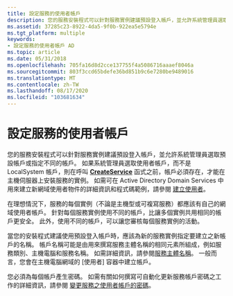 ```yaml
---
title: 設定服務的使用者帳戶
description: 您的服務安裝程式可以針對服務實例建議預設登入帳戶，並允許系統管理員選取預設帳戶或指定不同的帳戶。
ms.assetid: 37285c23-8922-4da5-9f0b-922ea5e5794e
ms.tgt_platform: multiple
keywords:
- 設定服務的使用者帳戶 AD
ms.topic: article
ms.date: 05/31/2018
ms.openlocfilehash: 705fa16d8d2cce137755f4a5086716aaaef8046a
ms.sourcegitcommit: 803f3ccd65bdefe36bd851b9c6e7280be9489016
ms.translationtype: MT
ms.contentlocale: zh-TW
ms.lasthandoff: 08/17/2020
ms.locfileid: "103681634"
---
```

# <a name="setting-up-a-services-user-account"></a>設定服務的使用者帳戶

您的服務安裝程式可以針對服務實例建議預設登入帳戶，並允許系統管理員選取預設帳戶或指定不同的帳戶。 如果系統管理員選取使用者帳戶，而不是 LocalSystem 帳戶，則在呼叫 [**CreateService**](/windows/desktop/api/winsvc/nf-winsvc-createservicea) 函式之前，帳戶必須存在，才能在主機伺服器上安裝服務的實例。 如需可在 Active Directory Domain Services 中用來建立新網域使用者物件的詳細資訊和程式碼範例，請參閱 [建立使用者](creating-a-user.md)。

在理想情況下，服務的每個實例（不論是主機型或可複寫服務）都應該有自己的網域使用者帳戶。 針對每個服務實例使用不同的帳戶，比讓多個實例共用相同的帳戶更安全。 此外，使用不同的帳戶，可以讓您審核每個服務實例的活動。

當您的安裝程式建議使用預設登入帳戶時，應該為新的服務實例指定要建立之新帳戶的名稱。 帳戶名稱可能是由用來撰寫服務主體名稱的相同元素所組成，例如服務類別、主機電腦和服務名稱。 如需詳細資訊，請參閱[服務主體名稱](service-principal-names.md)。 一般而言，您會在主機電腦網域的 [使用者] 容器中建立帳戶。

您必須為每個帳戶產生密碼。 如需有關如何撰寫可自動化更新服務帳戶密碼之工作的詳細資訊，請參閱 [變更服務之使用者帳戶的密碼](changing-the-password-on-a-serviceampaposs-user-account.md)。

 

 